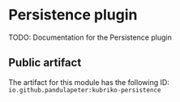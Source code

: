 # Persistence plugin
TODO: Documentation for the Persistence plugin

## Public artifact
The artifact for this module has the following ID:
`io.github.pandulapeter:kubriko-persistence`